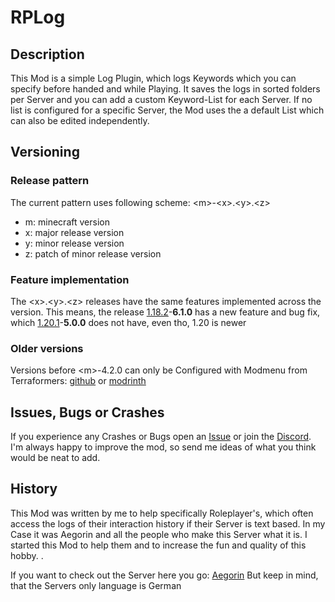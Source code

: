 # RPLog
## Description
This Mod is a simple Log Plugin, which logs Keywords which you can specify before handed and while Playing.
It saves the logs in sorted folders per Server and you can add a custom Keyword-List for each Server.
If no list is configured for a specific Server, the Mod uses the a default List which can also be edited independently.

## Versioning

### Release pattern
The current pattern uses following scheme: \<m\>-\<x\>.\<y\>.\<z\>
- m: minecraft version
- x: major release version
- y: minor release version
- z: patch of minor release version

### Feature implementation 
The \<x\>.\<y\>.\<z\> releases have the same features implemented across the <m> version.
This means, the release <ins>1.18.2</ins>-**6.1.0** has a new feature and bug fix, which <ins>1.20.1</ins>-**5.0.0** does not have, even tho, 1.20 is newer

### Older versions
Versions before \<m\>-4.2.0 can only be Configured with Modmenu from Terraformers: [github][1] or [modrinth][2]

## Issues, Bugs or Crashes
If you experience any Crashes or Bugs open an [Issue][3] or join the [Discord][4]. 
I'm always happy to improve the mod, so send me ideas of what you think would be neat to add.

## History
This Mod was written by me to help specifically Roleplayer's, which often access the logs of their interaction history if their Server is text based.
In my Case it was Aegorin and all the people who make this Server what it is. I started this Mod to help them and to increase the fun and quality of this hobby. .

If you want to check out the Server here you go: [Aegorin][5]
But keep in mind, that the Servers only language is German



[1]:https://github.com/TerraformersMC/ModMenu
[2]:https://modrinth.com/mod/modmenu
[3]:https://github.com/Fireflasher21/RPLog/Issues
[4]:https://discord.gg/V9XcJSSdwB
[5]:https://aegorin.de
